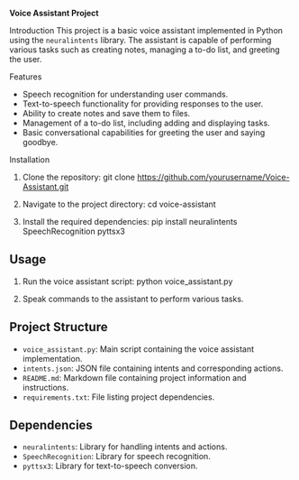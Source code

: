 **Voice Assistant Project**

Introduction
This project is a basic voice assistant implemented in Python using the `neuralintents` library. The assistant is capable of performing various tasks such as creating notes, managing a to-do list, and greeting the user.

Features
- Speech recognition for understanding user commands.
- Text-to-speech functionality for providing responses to the user.
- Ability to create notes and save them to files.
- Management of a to-do list, including adding and displaying tasks.
- Basic conversational capabilities for greeting the user and saying goodbye.

Installation
1. Clone the repository:
    git clone https://github.com/yourusername/Voice-Assistant.git

2. Navigate to the project directory:
    cd voice-assistant


3. Install the required dependencies:
    pip install neuralintents SpeechRecognition pyttsx3

## Usage
1. Run the voice assistant script:
    python voice_assistant.py

2. Speak commands to the assistant to perform various tasks.

## Project Structure
- `voice_assistant.py`: Main script containing the voice assistant implementation.
- `intents.json`: JSON file containing intents and corresponding actions.
- `README.md`: Markdown file containing project information and instructions.
- `requirements.txt`: File listing project dependencies.

## Dependencies
- `neuralintents`: Library for handling intents and actions.
- `SpeechRecognition`: Library for speech recognition.
- `pyttsx3`: Library for text-to-speech conversion.
